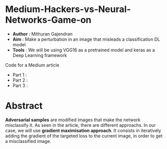 # Medium-Hackers-vs-Neural-Networks-Game-on

* __Author__ : Mithuran Gajendran
* __Aim__ : Make a perturbation in an image that misleads a classification DL model
* __Tools__ : We will be using VGG16 as a pretrained model and keras as a Deep Learning framework

Code for a Medium article
* Part 1 :
* Part 2 : 
* Part 3 :

# Abstract 

__Adversarial samples__ are modified images that make the network misclassify it. As seen in the article, there are different approachs. In our case, we will use __gradient maximisation approach__. It consists in iteratively adding the gradient of the targeted loss to the current image, in order to get a misclassified image.


